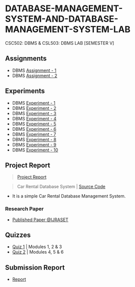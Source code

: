# DATABASE-MANAGEMENT-SYSTEM-AND-DATABASE-MANAGEMENT-SYSTEM-LAB
 CSC502: DBMS & CSL503: DBMS LAB [SEMESTER V]

## Assignments

  - DBMS [Assignment - 1](https://github.com/Amey-Thakur/DATABASE-MANAGEMENT-SYSTEM/blob/main/Assignments/Amey_B-50_DBMS_Assignment-1.pdf)
  - DBMS [Assignment - 2](https://github.com/Amey-Thakur/DATABASE-MANAGEMENT-SYSTEM/blob/main/Assignments/Amey_B-50_DBMS_Assignment-2.pdf)

## Experiments

  - DBMS [Experiment - 1](https://github.com/Amey-Thakur/DATABASE-MANAGEMENT-SYSTEM/blob/main/Experiments/Amey_B-50_DBMS_Experiments-1.pdf)
  - DBMS [Experiment - 2](https://github.com/Amey-Thakur/DATABASE-MANAGEMENT-SYSTEM/blob/main/Experiments/Amey_B-50_DBMS_Experiments-2.pdf)
  - DBMS [Experiment - 3](https://github.com/Amey-Thakur/DATABASE-MANAGEMENT-SYSTEM/blob/main/Experiments/Amey_B-50_DBMS_Experiments-3.pdf)
  - DBMS [Experiment - 4](https://github.com/Amey-Thakur/DATABASE-MANAGEMENT-SYSTEM/blob/main/Experiments/Amey_B-50_DBMS_Experiments-4.pdf)
  - DBMS [Experiment - 5](https://github.com/Amey-Thakur/DATABASE-MANAGEMENT-SYSTEM/blob/main/Experiments/Amey_B-50_DBMS_Experiments-5.pdf)
  - DBMS [Experiment - 6](https://github.com/Amey-Thakur/DATABASE-MANAGEMENT-SYSTEM/blob/main/Experiments/Amey_B-50_DBMS_Experiments-6.pdf)
  - DBMS [Experiment - 7](https://github.com/Amey-Thakur/DATABASE-MANAGEMENT-SYSTEM/blob/main/Experiments/Amey_B-50_DBMS_Experiments-7.pdf)
  - DBMS [Experiment - 8](https://github.com/Amey-Thakur/DATABASE-MANAGEMENT-SYSTEM/blob/main/Experiments/Amey_B-50_DBMS_Experiments-8.pdf)
  - DBMS [Experiment - 9](https://github.com/Amey-Thakur/DATABASE-MANAGEMENT-SYSTEM/blob/main/Experiments/Amey_B-50_DBMS_Experiments-9.pdf)
  - DBMS [Experiment - 10](https://github.com/Amey-Thakur/DATABASE-MANAGEMENT-SYSTEM/blob/main/Experiments/Amey_B-50_DBMS_Experiments-10.pdf)

## Project Report 

  >[Project Report](https://github.com/Amey-Thakur/DATABASE-MANAGEMENT-SYSTEM/blob/main/Mini%20Project%20Report/B-42%2C45%2C50%2C51_DBMS_Mini_Project.pdf) 
 
  >Car Rental Database System | [Source Code](https://github.com/Amey-Thakur/CAR-RENTAL-SYSTEM)
 
  - It is a simple Car Rental Database Management System.

  ### Research Paper
 
   - [Published Paper @IJRASET](https://doi.org/10.22214/ijraset.2021.36339)

## Quizzes

  - [Quiz 1](https://github.com/Amey-Thakur/DATABASE-MANAGEMENT-SYSTEM/blob/main/Quizzes/AMEY_B-50%20DBMS%20Quiz%201%20(co1%2Cco2%2Cco3).pdf) | Modules 1, 2 & 3
  - [Quiz 2](https://github.com/Amey-Thakur/DATABASE-MANAGEMENT-SYSTEM/blob/main/Quizzes/AMEY_B-50%20DBMS%20Quiz%202%20(co4%2Cco5%2Cco6).pdf) | Modules 4, 5 & 6

## Submission Report 

  - [Report](https://github.com/Amey-Thakur/DATABASE-MANAGEMENT-SYSTEM/blob/main/Submission%20Report/Amey_B-50_DBMS_Submission_Report.pdf)
